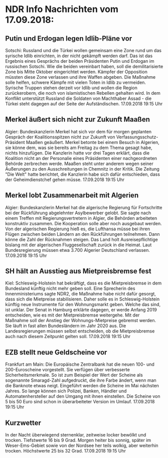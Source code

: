# NDR Info Nachrichten vom 17.09.2018:


## Putin und Erdogan legen Idlib-Pläne vor
Sotschi:	Russland und die Türkei wollen gemeinsam eine Zone rund um das syrische Idlib einrichten, in der nicht gekämpft werden darf. Das ist das Ergebnis eines Gesprächs der beiden Präsidenten Putin und Erdogan im russischen Sotschi. Wie die beiden vereinbart haben, soll die demilitarisierte Zone bis Mitte Oktober eingerichtet werden. Kämpfer der Opposition müssten diese Zone verlassen und ihre Waffen abgeben. Die Maßnahme solle helfen, schwere Kämpfe mit vielen Toten in Idlib zu vermeiden. Syrische Truppen stehen derzeit vor Idlib und wollen die Region zurückerobern, die noch von islamistischen Rebellen gehalten wird. In dem Konflikt unterstützt Russland die Soldaten von Machthaber Assad - die Türkei steht dagegen auf der Seite der Aufständischen. 17.09.2018 19:15 Uhr 

## Merkel äußert sich nicht zur Zukunft Maaßen
Algier: Bundeskanzlerin Merkel hat sich vor dem für morgen geplanten Gespräch der Koalitionsspitzen nicht zur Zukunft von Verfassungsschutz-Präsident Maaßen geäußert. Merkel betonte bei einem Besuch in Algerien, sie könne dem, was sie bereits am Freitag zu dem Thema gesagt habe, nichts hinzufügen. Die Kanzlerin hatte vor drei Tagen erklärt, dass die Koalition nicht an der Personalie eines Präsidenten einer nachgeordneten Behörde zerbrechen werde. Maaßen steht unter anderem wegen seiner Äußerungen zu den Ausschreitungen in Chemnitz in der Kritik. Die Zeitung "Die Welt" hatte berichtet, die Kanzlerin habe sich dafür entschieden, dass der Geheimdienstchef gehen müsse. 17.09.2018 19:15 Uhr 

## Merkel lobt Zusammenarbeit mit Algerien
Algier:	Bundeskanzlerin Merkel hat die algerische Regierung für Fortschritte bei der Rückführung abgelehnter Asylbewerber gelobt. Sie sagte nach einem Treffen mit Regierungsvertretern in Algier, die Behörden arbeiteten konstruktiv zusammen. Die Kooperation solle aber noch ausgebaut werden. Von der algerischen Regierung hieß es, die Lufthansa müsse bei ihren Flügen zwischen beiden Ländern an den Rückführungen teilnehmen. Dann könne die Zahl der Rücknahmen steigen. Das Land holt Ausreisepflichtige bislang mit der algerischen Fluggesellschaft zurück in die Heimat. Laut Bundesregierung müssen etwa 3.700 Algerier Deutschland verlassen. 17.09.2018 19:15 Uhr 

## SH hält an Ausstieg aus Mietpreisbremse fest
Kiel: Schleswig-Holstein hat bekräftigt, dass es die Mietpreisbremse in dem Bundesland künftig nicht mehr geben soll. Eine Sprecherin des Innenministeriums sagte NDR2, die Maßnahme habe nicht dafür gesorgt, dass sich die Mietpreise stabilisieren. Daher solle es in Schleswig-Holstein künftig neue Instrumente für den Wohnungsmarkt geben. Welche das sind, ist unklar. Der Senat in Hamburg erklärte dagegen, er werde Anfang 2019 entscheiden, wie es mit der Mietpreisbremse weitergehe. Mit der Maßnahme soll der Anstieg der Wohnungs-Mietpreise gebremst werden. Sie läuft in fast allen Bundesländern im Jahr 2020 aus. Die Landesregierungen müssen selbst entscheiden, ob die Mietpreisbremse auch nach diesem Zeitpunkt gelten soll. 17.09.2018 19:15 Uhr 

## EZB stellt neue Geldscheine vor
Frankfurt am Main: Die Europäische Zentralbank hat die neuen 100- und 200-Euroscheine vorgestellt. Sie verfügen über verbesserte Sicherheitsmerkmale. So ist zum Beispiel der Wert der Scheine als sogenannte Smaragd-Zahl aufgedruckt, die ihre Farbe ändert, wenn man die Banknote etwas neigt. Eingeführt werden die Scheine im Mai nächsten Jahres. So lange können sich Polizei, Banken, Händler und Automatenhersteller auf den Umgang mit ihnen einstellen. Die Scheine von 5 bis 50 Euro sind schon in überarbeiteter Version im Umlauf. 17.09.2018 19:15 Uhr 

## Kurzwetter
In der Nacht überwiegend sternenklar, zeitweise locker bewölkt und trocken. Tiefstwerte 16 bis 9 Grad. Morgen heiter bis sonnig, später im Weser-Ems-Gebiet  sowie von der Nordsee her teils wolkig, aber weiterhin trocken. Höchstwerte 25 bis 32 Grad. 17.09.2018 19:15 Uhr 
